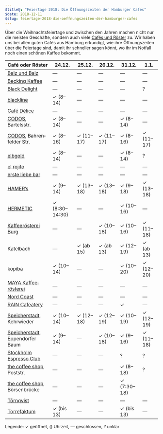```yaml
---
$title@: "Feiertage 2018: Die Öffnungszeiten der Hamburger Cafés"
$date: 2018-12-11
$slug: feiertage-2018-die-oeffnungszeiten-der-hamburger-cafes
---
```


Über die Weihnachtsfeiertage und zwischen den Jahren machen nicht nur die meisten Geschäfte, sondern auch viele [Cafés und Röster]([url('/content/pages/cafes.md')]) zu. Wir haben uns bei allen guten Cafés aus Hamburg erkundigt, wie ihre Öffnungszeiten über die Feiertage sind, damit ihr schneller sagen könnt, wo ihr im Notfall noch einen schönen Kaffee bekommt.

| Café oder Röster | 24.12. | 25.12. | 26.12. | 31.12. | 1.1. |
|---|---|---|---|---|---|
| [Balz und Balz]([url('/content/cafes/balz-und-balz.md')]) | — | — | — | — | — |
| [Becking Kaffee]([url('/content/cafes/becking-kaffee.md')]) | — | — | — | — | — |
| [Black Delight]([url('/content/cafes/black-delight.md')]) | — | — | — | — | ? |
| [blackline]([url('/content/cafes/blackline.md')]) | ✓ (8–14) | — | — | — | — |
| [Café Délice]([url('/content/cafes/cafe-delice.md')]) | — | — | — | — | — |
| [CODOS]([url('/content/cafes/codos.md')]), Bartelsstr. | ✓ (8–14) | — | — | ✓ (8–14) | — |
| [CODOS]([url('/content/cafes/codos.md')]), Bahren&shy;felder Str. | ✓ (8–16) | ✓ (11–17) | ✓ (11–17) | ✓ (8–16) | ✓ (11–17) |
| [elbgold]([url('/content/cafes/elbgold.md')]) | ✓ (8–14) | — | — | ✓ (8–14) | ? |
| [el rojito]([url('/content/cafes/el-rojito.md')]) | — | — | — | — | — |
| [erste liebe bar]([url('/content/cafes/erste-liebe-bar.md')]) | — | — | — | — | — |
| [HAMER’s]([url('/content/cafes/hamers.md')]) | ✓ (9–14) | ✓ (13–18) | ✓ (13–18) | ✓ (9–18) | ✓ (13–18) |
| [HERMETIC]([url('/content/cafes/hermetic.md')]) | ✓ (8:30–14:30) | — | — | ✓ (10–16) | — |
| [Kaffeerösterei Burg]([url('/content/cafes/kaffeeroesterei-burg.md')]) | — | — | ✓ (10–18) | ✓ (10–16) | ✓ (11–18) |
| Katelbach | — | ✓ (ab 15) | ✓ (ab 13) | ✓ (12–19) | ✓ (ab 13) |
| [kopiba]([url('/content/cafes/kaffeeroesterei-deathpresso.md')]) | ✓ (10–14) | — | — | ✓ (10–20) | ✓ (12–20) |
| [MAYA Kaffee&shy;rösterei]([url('/content/cafes/maya-kaffeeroesterei.md')]) | — | — | — | — | — |
| [Nord Coast]([url('/content/cafes/nord-coast.md')]) | — | — | — | — | — |
| [RAIN Cafeatery]([url('/content/cafes/rain-cafeatery.md')]) | — | — | — | ✓ | — |
| [Speicher&shy;stadt]([url('/content/cafes/speicherstadt-kaffeeroesterei.md')]), Kehrwieder | ✓ (10–14) | ✓ (12–18) | ✓ (12–19) | ✓ (10–19) | ✓ (12–19) |
| [Speicher&shy;stadt]([url('/content/cafes/speicherstadt-kaffeeroesterei.md')]), Eppen&shy;dorfer Baum | ✓ (9–14) | — | ✓ (10–18) | ✓ (9–16) | ✓ (11–18) |
| [Stockholm Espresso Club]([url('/content/cafes/stockholm-espresso-club.md')]) | — | — | — | ? | ? |
| [the coffee shop]([url('/content/cafes/the-coffee-shop.md')]), Poststr. | — | — | — | ✓ (8–18) | ? |
| [the coffee shop]([url('/content/cafes/the-coffee-shop.md')]), Börsen&shy;brücke | — | — | — | ✓ (7:30–18) | |
| [Tōrnqvist]([url('/content/cafes/tornqvist.md')]) | — | — | — | — | — |
| [Torrefaktum]([url('/content/cafes/torrefaktum.md')]) | ✓ (bis 13) | — | — | ✓ (bis 13) | — |

Legende: ✓ geöffnet, () Uhrzeit, — geschlossen, ? unklar